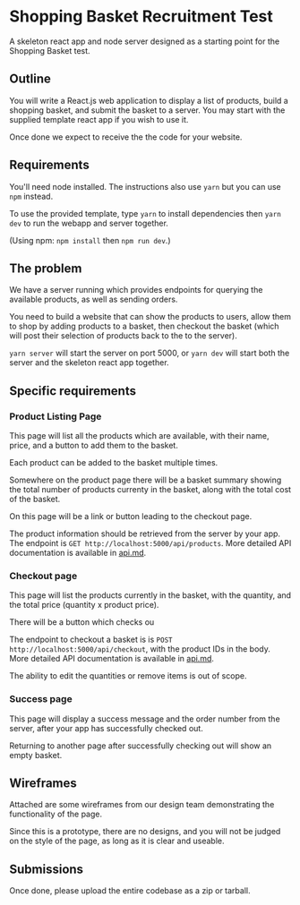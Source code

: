 # Shopping Basket Recruitment Test

A skeleton react app and node server designed as a starting point for the Shopping Basket test.

## Outline

You will write a React.js web application to display a list of products, build a shopping basket, and submit the basket to a server.
You may start with the supplied template react app if you wish to use it.

Once done we expect to receive the the code for your website.

## Requirements

You'll need node installed. The instructions also use `yarn` but you can use `npm` instead.

To use the provided template, type `yarn` to install dependencies then `yarn dev` to run the webapp and server together.

(Using npm: `npm install` then `npm run dev`.)

## The problem

We have a server running which provides endpoints for querying the available products, as well as sending orders.

You need to build a website that can show the products to users, allow them to shop by adding products to a basket, then checkout the basket (which will post their selection of products back to the to the server).

`yarn server` will start the server on port 5000, or `yarn dev` will start both the server and the skeleton react app together.

## Specific requirements

### Product Listing Page

This page will list all the products which are available, with their name, price, and a button to add them to the basket.

Each product can be added to the basket multiple times.

Somewhere on the product page there will be a basket summary showing the total number of products currenty in the basket, along with the total cost of the basket.

On this page will be a link or button leading to the checkout page.

The product information should be retrieved from the server by your app. The endpoint is `GET http://localhost:5000/api/products`. More detailed API documentation is available in [api.md](api.md).

### Checkout page

This page will list the products currently in the basket, with the quantity, and the total price (quantity x product price).

There will be a button which checks ou

The endpoint to checkout a basket is is `POST http://localhost:5000/api/checkout`, with the product IDs in the body. More detailed API documentation is available in [api.md](api.md).

The ability to edit the quantities or remove items is out of scope.

### Success page

This page will display a success message and the order number from the server, after your app has successfully checked out.

Returning to another page after successfully checking out will show an empty basket.

## Wireframes

Attached are some wireframes from our design team demonstrating the functionality of the page.

Since this is a prototype, there are no designs, and you will not be judged on the style of the page, as long as it is clear and useable.

## Submissions

Once done, please upload the entire codebase as a zip or tarball.
